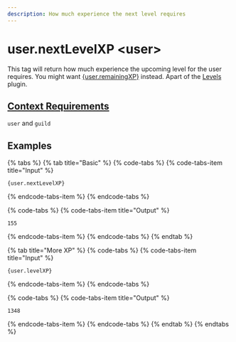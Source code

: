 ```yaml
---
description: How much experience the next level requires
---
```


# user.nextLevelXP &lt;user&gt;

This tag will return how much experience the upcoming level for the user requires. You might want [{user.remainingXP}](user.remainingxp-less-than-user-greater-than.md) instead. Apart of the [Levels ](../../plugins/levels.md)plugin.

## [Context Requirements](../tags.md#context-requirements)

`user` and `guild`

## Examples

{% tabs %}
{% tab title="Basic" %}
{% code-tabs %}
{% code-tabs-item title="Input" %}
```text
{user.nextLevelXP}
```
{% endcode-tabs-item %}
{% endcode-tabs %}

{% code-tabs %}
{% code-tabs-item title="Output" %}
```text
155
```
{% endcode-tabs-item %}
{% endcode-tabs %}
{% endtab %}

{% tab title="More XP" %}
{% code-tabs %}
{% code-tabs-item title="Input" %}
```text
{user.levelXP}
```
{% endcode-tabs-item %}
{% endcode-tabs %}

{% code-tabs %}
{% code-tabs-item title="Output" %}
```text
1348
```
{% endcode-tabs-item %}
{% endcode-tabs %}
{% endtab %}
{% endtabs %}

